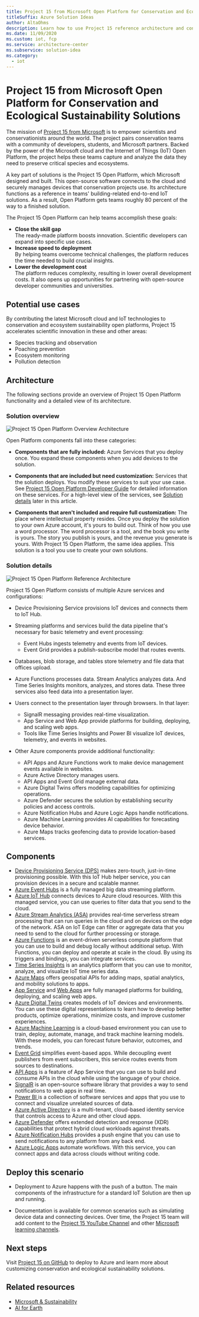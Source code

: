 ```yaml
---
title: Project 15 from Microsoft Open Platform for Conservation and Ecological Sustainability Solutions
titleSuffix: Azure Solution Ideas
author: AltaOhms
description: Learn how to use Project 15 reference architecture and conservation and ecosystem sustainability to bring the latest Internet of Things (IoT) technologies to accelerate scientific teams building solutions like species tracking & observation, poaching prevention, ecosystem monitoring, pollution detection, and so on.
ms.date: 11/09/2020
ms.custom: iot, fcp
ms.service: architecture-center
ms.subservice: solution-idea
ms.category:
  - iot
---
```


# Project 15 from Microsoft Open Platform for Conservation and Ecological Sustainability Solutions

The mission of [Project 15 from Microsoft](https://aka.ms/project15) is to empower scientists and conservationists around the world. The project pairs conservation teams with a community of developers, students, and Microsoft partners. Backed by the power of the Microsoft cloud and the Internet of Things (IoT) Open Platform, the project helps these teams capture and analyze the data they need to preserve critical species and ecosystems.

A key part of solutions is the Project 15 Open Platform, which Microsoft designed and built. This open-source software connects to the cloud and securely manages devices that conservation projects use. Its architecture functions as a reference in teams' building-related end-to-end IoT solutions. As a result, Open Platform gets teams roughly 80 percent of the way to a finished solution.

The Project 15 Open Platform can help teams accomplish these goals:

- **Close the skill gap**  
  The ready-made platform boosts innovation. Scientific developers can expand into specific use cases.
- **Increase speed to deployment**  
  By helping teams overcome technical challenges, the platform reduces the time needed to build crucial insights.
- **Lower the development cost**  
  The platform reduces complexity, resulting in lower overall development costs. It also opens up opportunities for partnering with open-source developer communities and universities.

## Potential use cases

By contributing the latest Microsoft cloud and IoT technologies to conservation and ecosystem sustainability open platforms, Project 15 accelerates scientific innovation in these and other areas:

- Species tracking and observation
- Poaching prevention
- Ecosystem monitoring
- Pollution detection

## Architecture

The following sections provide an overview of Project 15 Open Platform functionality and a detailed view of its architecture.

### Solution overview

![Project 15 Open Platform Overview Architecture](../media/project-15-open-platform-overview.png)

Open Platform components fall into these categories:

- **Components that are fully included:** Azure Services that you deploy once. You expand these components when you add devices to the solution.

- **Components that are included but need customization:** Services that the solution deploys. You modify these services to suit your use case. See [Project 15 Open Platform Developer Guide](https://microsoft.github.io/project15/Developer-Guide/DeveloperGuide.html) for detailed information on these services. For a high-level view of the services, see [Solution details](#solution-details) later in this article.  

- **Components that aren't included and require full customization:** The place where intellectual property resides. Once you deploy the solution to your own Azure account, it's yours to build out. Think of how you use a word processor. The word processor is a tool, and the book you write is yours. The story you publish is yours, and the revenue you generate is yours. With Project 15 Open Platform, the same idea applies. This solution is a tool you use to create your own solutions.

### Solution details

![Project 15 Open Platform Reference Architecture](../media/project-15-ref-architecture.png)

Project 15 Open Platform consists of multiple Azure services and configurations:

- Device Provisioning Service provisions IoT devices and connects them to IoT Hub.

- Streaming platforms and services build the data pipeline that's necessary for basic telemetry and event processing:

  - Event Hubs ingests telemetry and events from IoT devices.
  - Event Grid provides a publish-subscribe model that routes events.

- Databases, blob storage, and tables store telemetry and file data that offices upload.

- Azure Functions processes data. Stream Analytics analyzes data. And Time Series Insights monitors, analyzes, and stores data. These three services also feed data into a presentation layer.

- Users connect to the presentation layer through browsers. In that layer:

  - SignalR messaging provides real-time visualization.
  - App Service and Web App provide platforms for building, deploying, and scaling web apps.
  - Tools like Time Series Insights and Power BI visualize IoT devices, telemetry, and events in websites.

- Other Azure components provide additional functionality:

  - API Apps and Azure Functions work to make device management events available in websites.
  - Azure Active Directory manages users.
  - API Apps and Event Grid manage external data.
  - Azure Digital Twins offers modeling capabilities for optimizing operations.
  - Azure Defender secures the solution by establishing security policies and access controls.
  - Azure Notification Hubs and Azure Logic Apps handle notifications.
  - Azure Machine Learning provides AI capabilities for forecasting device behavior.
  - Azure Maps tracks geofencing data to provide location-based services.

## Components

- [Device Provisioning Service (DPS)](https://docs.microsoft.com/azure/iot-dps/) makes zero-touch, just-in-time provisioning possible. With this IoT Hub helper service, you can provision devices in a secure and scalable manner.
- [Azure Event Hubs](https://docs.microsoft.com/azure/event-hubs/event-hubs-about) is a fully managed big data streaming platform.
- [Azure IoT Hub](https://azure.microsoft.com/services/iot-hub/) connects devices to Azure cloud resources. With this managed service, you can use queries to filter data that you send to the cloud.
- [Azure Stream Analytics (ASA)](https://azure.microsoft.com/services/stream-analytics) provides real-time serverless stream processing that can run queries in the cloud and on devices on the edge of the network. ASA on IoT Edge can filter or aggregate data that you need to send to the cloud for further processing or storage.
- [Azure Functions](https://azure.microsoft.com/services/functions/) is an event-driven serverless compute platform that you can use to build and debug locally without additional setup. With Functions, you can deploy and operate at scale in the cloud. By using its triggers and bindings, you can integrate services.
- [Time Series Insights](https://azure.microsoft.com/services/time-series-insights/) is an analytics platform that you can use to monitor, analyze, and visualize IoT time series data.
- [Azure Maps](https://azure.microsoft.com/services/azure-maps/) offers geospatial APIs for adding maps, spatial analytics, and mobility solutions to apps.
- [App Service](https://azure.microsoft.com/services/app-service/) and [Web Apps](https://azure.microsoft.com/services/app-service/web/) are fully managed platforms for building, deploying, and scaling web apps.
- [Azure Digital Twins](https://azure.microsoft.com/services/digital-twins/) creates models of IoT devices and environments. You can use these digital representations to learn how to develop better products, optimize operations, minimize costs, and improve customer experiences.
- [Azure Machine Learning](https://docs.microsoft.com/azure/machine-learning/overview-what-is-azure-ml) is a cloud-based environment you can use to train, deploy, automate, manage, and track machine learning models. With these models, you can forecast future behavior, outcomes, and trends.
- [Event Grid](https://azure.microsoft.com/services/event-grid/) simplifies event-based apps. While decoupling event publishers from event subscribers, this service routes events from sources to destinations.
- [API Apps](https://azure.microsoft.com/services/app-service/api/) is a feature of App Service that you can use to build and consume APIs in the cloud while using the language of your choice.
- [SignalR](https://docs.microsoft.com/aspnet/signalr/overview/getting-started/introduction-to-signalr) is an open-source software library that provides a way to send notifications to web apps in real time.
- [Power BI ](https://docs.microsoft.com/power-bi/fundamentals/power-bi-overview) is a collection of software services and apps that you use to connect and visualize unrelated sources of data.
- [Azure Active Directory](https://docs.microsoft.com/azure/active-directory/fundamentals/active-directory-whatis) is a multi-tenant, cloud-based identity service that controls access to Azure and other cloud apps.
- [Azure Defender](https://azure.microsoft.com/services/azure-defender/) offers extended detection and response (XDR) capabilities that protect hybrid cloud workloads against threats.
- [Azure Notification Hubs](https://docs.microsoft.com/azure/notification-hubs/notification-hubs-push-notification-overview) provides a push engine that you can use to send notifications to any platform from any back end.
- [Azure Logic Apps](https://azure.microsoft.com/services/logic-apps/) automate workflows. With this service, you can connect apps and data across clouds without writing code.

## Deploy this scenario

- Deployment to Azure happens with the push of a button. The main components of the infrastructure for a standard IoT Solution are then up and running.

- Documentation is available for common scenarios such as simulating device data and connecting devices. Over time, the Project 15 team will add content to the [Project 15 YouTube Channel](https://aka.ms/project15video) and other [Microsoft learning channels](https://docs.microsoft.com/learn/).

## Next steps

Visit [Project 15 on GitHub](https://aka.ms/project15code) to deploy to Azure and learn more about customizing conservation and ecological sustainability solutions.

## Related resources

- [Microsoft & Sustainability](https://www.microsoft.com/sustainability)
- [AI for Earth](https://www.microsoft.com/ai/ai-for-earth)
